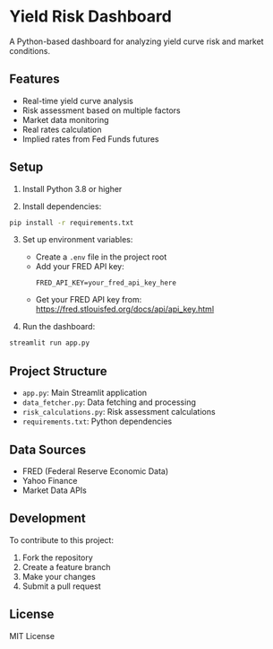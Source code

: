 # Yield Risk Dashboard

A Python-based dashboard for analyzing yield curve risk and market conditions.

## Features

- Real-time yield curve analysis
- Risk assessment based on multiple factors
- Market data monitoring
- Real rates calculation
- Implied rates from Fed Funds futures

## Setup

1. Install Python 3.8 or higher

2. Install dependencies:
```bash
pip install -r requirements.txt
```

3. Set up environment variables:
   - Create a `.env` file in the project root
   - Add your FRED API key:
     ```
     FRED_API_KEY=your_fred_api_key_here
     ```
   - Get your FRED API key from: https://fred.stlouisfed.org/docs/api/api_key.html

4. Run the dashboard:
```bash
streamlit run app.py
```

## Project Structure

- `app.py`: Main Streamlit application
- `data_fetcher.py`: Data fetching and processing
- `risk_calculations.py`: Risk assessment calculations
- `requirements.txt`: Python dependencies

## Data Sources

- FRED (Federal Reserve Economic Data)
- Yahoo Finance
- Market Data APIs

## Development

To contribute to this project:

1. Fork the repository
2. Create a feature branch
3. Make your changes
4. Submit a pull request

## License

MIT License
